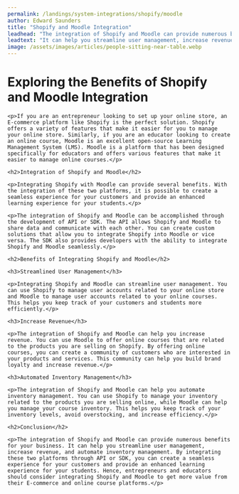 ```yaml
---
permalink: /landings/system-integrations/shopify/moodle
author: Edward Saunders
title: "Shopify and Moodle Integration"
leadhead: "The integration of Shopify and Moodle can provide numerous benefits for your business"
leadtext: "It can help you streamline user management, increase revenue, and automate inventory management. By integrating these two platforms through API or SDK, you can create a seamless experience for your customers and provide an enhanced learning experience for your students. Hence, entrepreneurs and educators should consider integrating Shopify and Moodle to get more value from their E-commerce and online course platforms."
image: /assets/images/articles/people-sitting-near-table.webp
---
```

<div class="arttext">
	<h1>Exploring the Benefits of Shopify and Moodle Integration</h1>

	<p>If you are an entrepreneur looking to set up your online store, an E-commerce platform like Shopify is the perfect solution. Shopify offers a variety of features that make it easier for you to manage your online store. Similarly, if you are an educator looking to create an online course, Moodle is an excellent open-source Learning Management System (LMS). Moodle is a platform that has been designed specifically for educators and offers various features that make it easier to manage online courses.</p>

	<h2>Integration of Shopify and Moodle</h2>

	<p>Integrating Shopify with Moodle can provide several benefits. With the integration of these two platforms, it is possible to create a seamless experience for your customers and provide an enhanced learning experience for your students.</p>

	<p>The integration of Shopify and Moodle can be accomplished through the development of API or SDK. The API allows Shopify and Moodle to share data and communicate with each other. You can create custom solutions that allow you to integrate Shopify into Moodle or vice versa. The SDK also provides developers with the ability to integrate Shopify and Moodle seamlessly.</p>

	<h2>Benefits of Integrating Shopify and Moodle</h2>

	<h3>Streamlined User Management</h3>

	<p>Integrating Shopify and Moodle can streamline user management. You can use Shopify to manage user accounts related to your online store and Moodle to manage user accounts related to your online courses. This helps you keep track of your customers and students more efficiently.</p>

	<h3>Increase Revenue</h3>

	<p>The integration of Shopify and Moodle can help you increase revenue. You can use Moodle to offer online courses that are related to the products you are selling on Shopify. By offering online courses, you can create a community of customers who are interested in your products and services. This community can help you build brand loyalty and increase revenue.</p>

	<h3>Automated Inventory Management</h3>

	<p>The integration of Shopify and Moodle can help you automate inventory management. You can use Shopify to manage your inventory related to the products you are selling online, while Moodle can help you manage your course inventory. This helps you keep track of your inventory levels, avoid overstocking, and increase efficiency.</p>

	<h2>Conclusion</h2>

	<p>The integration of Shopify and Moodle can provide numerous benefits for your business. It can help you streamline user management, increase revenue, and automate inventory management. By integrating these two platforms through API or SDK, you can create a seamless experience for your customers and provide an enhanced learning experience for your students. Hence, entrepreneurs and educators should consider integrating Shopify and Moodle to get more value from their E-commerce and online course platforms.</p>

</div>